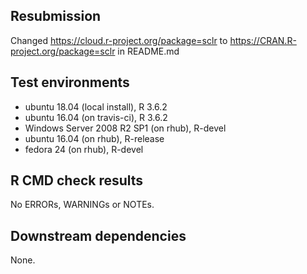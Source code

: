 ## Resubmission

Changed https://cloud.r-project.org/package=sclr to https://CRAN.R-project.org/package=sclr in README.md

## Test environments
- ubuntu 18.04 (local install), R 3.6.2
- ubuntu 16.04 (on travis-ci), R 3.6.2
- Windows Server 2008 R2 SP1 (on rhub), R-devel
- ubuntu 16.04 (on rhub), R-release
- fedora 24 (on rhub), R-devel

## R CMD check results
No ERRORs, WARNINGs or NOTEs.

## Downstream dependencies
None.
